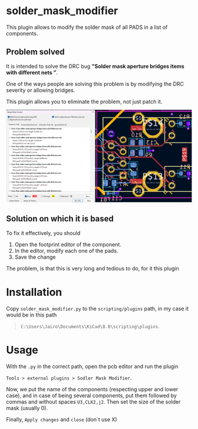 # solder_mask_modifier
This plugin allows to modify the solder mask of all PADS in a list of components.

## Problem solved
It is intended to solve the DRC bug **"Solder mask aperture bridges items with different nets ”**. 

One of the ways people are solving this problem is by modifying the DRC severity or allowing bridges.

This plugin allows you to eliminate the problem, not just patch it.

![](img/image.png)

## Solution on which it is based
To fix it effectively, you should
1. Open the footprint editor of the component.
2. In the editor, modify each one of the pads.
3. Save the change

The problem, is that this is very long and tedious to do, for it this plugin

# Installation
Copy `solder_mask_modifier.py` to the `scripting/plugins` path, in my case it would be in this path

> `C:\Users\Jairo\Documents\KiCad\8.0\scripting\plugins`.

# Usage
With the `.py` in the correct path, open the pcb editor and run the plugin

`Tools > external plugins > Sodler Mask Modifier`.

Now, we put the name of the components (respecting upper and lower case), and in case of being several components, put them followed by commas and without spaces `U3,CLK2,j2`. Then set the size of the solder mask (usually 0).

Finally, `Apply changes` and `close` (don`t use X)
